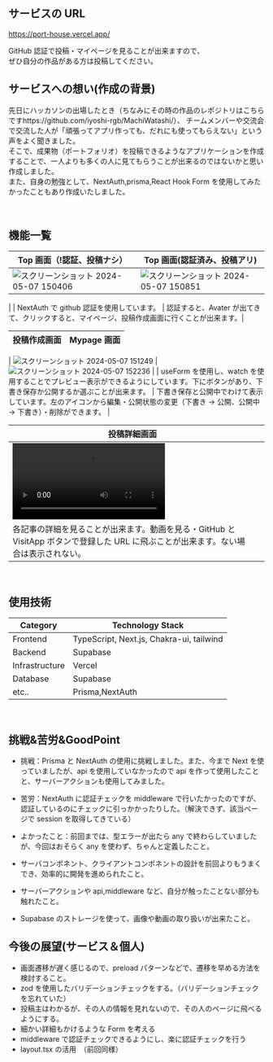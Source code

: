 ## サービスの URL

https://port-house.vercel.app/

GitHub 認証で投稿・マイページを見ることが出来ますので、<br/>
ぜひ自分の作品がある方は投稿してください。
<br />

## サービスへの想い(作成の背景)

先日にハッカソンの出場したとき（ちなみにその時の作品のレポジトリはこちらですhttps://github.com/iyoshi-rgb/MachiWatashi/）、
チームメンバーや交流会で交流した人が「頑張ってアプリ作っても、だれにも使ってもらえない」という声をよく聞きました。<br/>
そこで、成果物（ポートフォリオ）を投稿できるようなアプリケーションを作成することで、一人よりも多くの人に見てもらうことが出来るのではないかと思い作成しました。<br/>
また、自身の勉強として、NextAuth,prisma,React Hook Form を使用してみたかったこともあり作成いたしました。

<br/>

## 機能一覧

| Top 画面（!認証、投稿ナシ）                                                                                                             | Top 画面(認証済み、投稿アリ)                                                                                                            |
| --------------------------------------------------------------------------------------------------------------------------------------- | --------------------------------------------------------------------------------------------------------------------------------------- |
| ![スクリーンショット 2024-05-07 150406](https://github.com/iyoshi-rgb/Port_House/assets/153269464/af4293c7-6842-46fe-80d7-8a7bc99d1b27) | ![スクリーンショット 2024-05-07 150851](https://github.com/iyoshi-rgb/Port_House/assets/153269464/e5e2e817-a344-4041-a301-a40287ac307a) |

|
| NextAuth で github 認証を使用しています。 | 認証すると、Avater が出てきて、クリックすると、マイページ、投稿作成画面に行くことが出来ます。|

| 投稿作成画面 | Mypage 画面 |
| ------------ | ----------- |

| ![スクリーンショット 2024-05-07 151249](https://github.com/iyoshi-rgb/Port_House/assets/153269464/357caac9-2829-4cd2-9cec-034dc1c0b65d) |
![スクリーンショット 2024-05-07 152236](https://github.com/iyoshi-rgb/Port_House/assets/153269464/bd7abb41-2d75-4bb9-bb67-d8bdc84cc09c) |
| useForm を使用し、watch を使用することでプレビュー表示ができるようにしています。下にボタンがあり、下書き保存か公開するか選ぶことが出来ます。 | 下書き保存と公開中でわけて表示しています。左のアイコンから編集・公開状態の変更（下書き → 公開、公開中 → 下書き）・削除ができます。 |

| 投稿詳細画面                                                                                                                         |     |
| ------------------------------------------------------------------------------------------------------------------------------------ | --- |
| <video src='https://github.com/iyoshi-rgb/Port_House/assets/153269464/3e1fbcd9-2b57-41fa-b0a9-71474ac6ac7a'></video>                 |     |
| 各記事の詳細を見ることが出来ます。動画を見る・GitHub と VisitApp ボタンで登録した URL に飛ぶことが出来ます。ない場合は表示されない。 |     |

<br />

## 使用技術

| Category       | Technology Stack                         |
| -------------- | ---------------------------------------- |
| Frontend       | TypeScript, Next.js, Chakra-ui, tailwind |
| Backend        | Supabase                                 |
| Infrastructure | Vercel                                   |
| Database       | Supabase                                 |
| etc..          | Prisma,NextAuth                          |

<br/>

## 挑戦&苦労&GoodPoint

- 挑戦：Prisma と NextAuth の使用に挑戦しました。また、今まで Next を使っていましたが、api を使用していなかったので api を作って使用したことと、サーバーアクションも使用してみました。

- 苦労：NextAuth に認証チェックを middleware で行いたかったのですが、認証しているのにチェックに引っかかったりした。（解決できず、該当ページで session を取得してきている）

- よかったこと：前回までは、型エラーが出たら any で終わらしていましたが、今回はおそらく any を使わず、ちゃんと定義したこと。
- サーバコンポネント、クライアントコンポネントの設計を前回よりもうまくでき、効率的に開発を進められたこと。
- サーバーアクションや api,middleware など、自分が触ったことない部分も触れたこと。
- Supabase のストレージを使って、画像や動画の取り扱いが出来たこと。
  <br/>

## 今後の展望(サービス＆個人)

- 画面遷移が遅く感じるので、preload パターンなどで、遷移を早める方法を検討すること。
- zod を使用したバリデーションチェックをする。（バリデーションチェックを忘れていた）
- 投稿主はわかるが、その人の情報を見れないので、その人のページに飛べるようにする。
- 細かい詳細もかけるような Form を考える
- middleware で認証チェックできるようにし、楽に認証チェックを行う
- layout.tsx の活用　（前回同様）

